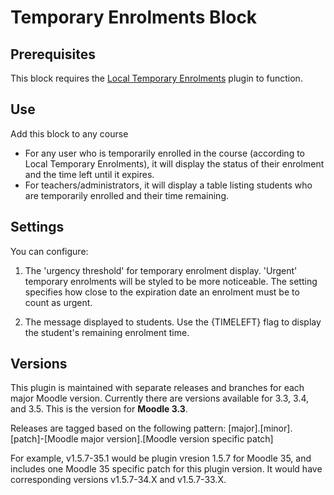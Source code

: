 # Temporary Enrolments Block

## Prerequisites

This block requires the [Local Temporary Enrolments](https://moodle.org/plugins/local_temporary_enrolments) plugin to function.

## Use

Add this block to any course

* For any user who is temporarily enrolled in the course (according to Local Temporary Enrolments), it will display the status of their enrolment and the time left until it expires.
* For teachers/administrators, it will display a table listing students who are temporarily enrolled and their time remaining.

## Settings

You can configure:

1. The 'urgency threshold' for temporary enrolment display. 'Urgent' temporary enrolments will be styled to be more noticeable. The setting specifies how close to the expiration date an enrolment must be to count as urgent.

2. The message displayed to students. Use the {TIMELEFT} flag to display the student's remaining enrolment time.

## Versions

This plugin is maintained with separate releases and branches for each major Moodle version. Currently there are versions available for 3.3, 3.4, and 3.5. This is the version for __Moodle 3.3__.

Releases are tagged based on the following pattern:
[major].[minor].[patch]-[Moodle major version].[Moodle version specific patch]

For example, v1.5.7-35.1 would be plugin vresion 1.5.7 for Moodle 35, and includes one Moodle 35 specific patch for this plugin version. It would have corresponding versions v1.5.7-34.X and v1.5.7-33.X.